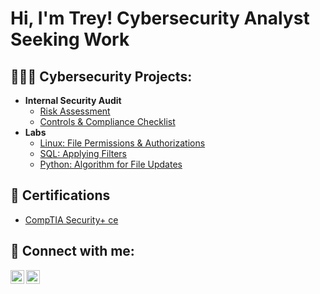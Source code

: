 <h1>Hi, I'm Trey! Cybersecurity Analyst Seeking Work

<h2>👨🏻‍💻 Cybersecurity Projects:</h2>

- <b>Internal Security Audit </b>
  - [Risk Assessment](https://github.com/willydup/RiskAssessmentLab)
  - [Controls & Compliance Checklist](https://github.com/willydup/Controls-Compliance-Checklist)
- <b>Labs </b>
  - [Linux: File Permissions & Authorizations](https://github.com/joshmadakor1/4chan-Image-Analysis-Middleware-C964)
  - [SQL: Applying Filters](https://github.com/joshmadakor1/4chan-Image-Analysis-Middleware-C964)
  - [Python: Algorithm for File Updates](https://github.com/joshmadakor1/4chan-Image-Analysis-Middleware-C964)

<h2> 📄 Certifications </h2>

- [CompTIA Security+ ce](https://www.certmetrics.com/comptia/public/verification.aspx/)

<h2> 📲 Connect with me:</h2>

[<img align="left" alt="JoshMadakor | LinkedIn" width="22px" src="https://cdn.jsdelivr.net/npm/simple-icons@v3/icons/linkedin.svg" />][linkedin]
[<img align="left" alt="JoshMadakor | Instagram" width="22px" src="https://cdn.jsdelivr.net/npm/simple-icons@v3/icons/instagram.svg" />][instagram]

[instagram]: https://www.instagram.com/willydup/
[linkedin]: https://www.linkedin.com/in/treydupree

<!--
**joshmadakor1/joshmadakor1** is a ✨ _special_ ✨ repository because its `README.md` (this file) appears on your GitHub profile.

Here are some ideas to get you started:

- 🔭 I’m currently working on ...
- 🌱 I’m currently learning ...
- 👯 I’m looking to collaborate on ...
- 🤔 I’m looking for help with ...
- 💬 Ask me about ...
- 📫 How to reach me: ...
- 😄 Pronouns: ...
- ⚡ Fun fact: ...
-->
